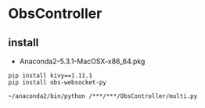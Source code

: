 # ObsController

## install

* Anaconda2-5.3.1-MacOSX-x86_64.pkg

```
pip install kivy==1.11.1
pip install obs-websocket-py

~/anaconda2/bin/python /***/***/ObsController/multi.py
```
